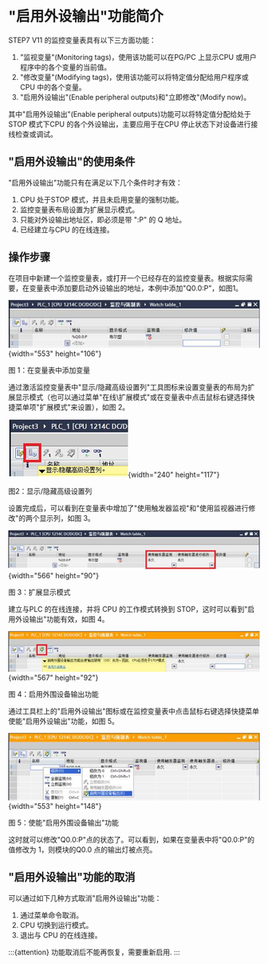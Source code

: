 # "启用外设输出"功能简介 

STEP7 V11 的监控变量表具有以下三方面功能：

1.  "监视变量"(Monitoring tags)，使用该功能可以在PG/PC
    上显示CPU 或用户程序中的各个变量的当前值。
2.  "修改变量"(Modifying
    tags)，使用该功能可以将特定值分配给用户程序或CPU
    中的各个变量。
3.  "启用外设输出"(Enable peripheral
    outputs)和"立即修改"(Modify now)。

其中"启用外设输出"(Enable peripheral
outputs)功能可以将特定值分配给处于STOP 模式下CPU
的各个外设输出，主要应用于在CPU
停止状态下对设备进行接线检查或调试。

## "启用外设输出"的使用条件

"启用外设输出"功能只有在满足以下几个条件时才有效：

1.  CPU 处于STOP 模式，并且未启用变量的强制功能。
2.  监控变量表布局设置为扩展显示模式。
3.  只能对外设输出地址区，即必须是带 ":P" 的 Q
    地址。
4.  已经建立与CPU 的在线连接。

## 操作步骤

在项目中新建一个监控变量表，或打开一个已经存在的监控变量表。根据实际需要，在变量表中添加要启动外设输出的地址，本例中添加"Q0.0:P"，如图1。　

![](images/09-01.jpg){width="553" height="106"}

图 1：在变量表中添加变量

通过激活监控变量表中"显示/隐藏高级设置列"工具图标来设置变量表的布局为扩展显示模式（也可以通过菜单"在线\\扩展模式"或在变量表中点击鼠标右键选择快捷菜单项"扩展模式"来设置），如图
2。

![](images/09-02.jpg){width="240" height="117"}

图2：显示/隐藏高级设置列

设置完成后，可以看到在变量表中增加了"使用触发器监视"和"使用监视器进行修改"的两个显示列，如图
3。

![](images/09-03.jpg){width="566" height="90"}

图 3：扩展显示模式

建立与PLC 的在线连接，并将 CPU 的工作模式转换到
STOP，这时可以看到"启用外设输出"功能有效，如图 4。

![](images/09-04.jpg){width="567" height="92"}

图 4：启用外围设备输出功能

通过工具栏上的"启用外设输出"图标或在监控变量表中点击鼠标右键选择快捷菜单使能"启用外设输出"功能，如图
5。

![](images/09-05.jpg){width="553" height="148"}

图 5：使能"启用外围设备输出"功能

这时就可以修改"Q0.0:P"点的状态了。可以看到，如果在变量表中将"Q0.0:P"的值修改为
1，则模块的Q0.0 点的输出灯被点亮。

## "启用外设输出"功能的取消

可以通过如下几种方式取消"启用外设输出"功能：

1.  通过菜单命令取消。
2.  CPU 切换到运行模式。
3.  退出与 CPU 的在线连接。

:::{attention}
功能取消后不能再恢复，需要重新启用.
:::
